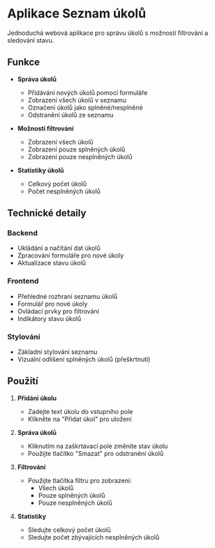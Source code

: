 # Aplikace Seznam úkolů

Jednoduchá webová aplikace pro správu úkolů s možností filtrování a sledování stavu.

## Funkce

- **Správa úkolů**

  - Přidávání nových úkolů pomocí formuláře
  - Zobrazení všech úkolů v seznamu
  - Označení úkolů jako splněné/nesplněné
  - Odstranění úkolů ze seznamu

- **Možnosti filtrování**

  - Zobrazení všech úkolů
  - Zobrazení pouze splněných úkolů
  - Zobrazení pouze nesplněných úkolů

- **Statistiky úkolů**
  - Celkový počet úkolů
  - Počet nesplněných úkolů

## Technické detaily

### Backend

- Ukládání a načítání dat úkolů
- Zpracování formuláře pro nové úkoly
- Aktualizace stavu úkolů

### Frontend

- Přehledné rozhraní seznamu úkolů
- Formulář pro nové úkoly
- Ovládací prvky pro filtrování
- Indikátory stavu úkolů

### Stylování

- Základní stylování seznamu
- Vizuální odlišení splněných úkolů (přeškrtnutí)

## Použití

1. **Přidání úkolu**

   - Zadejte text úkolu do vstupního pole
   - Klikněte na "Přidat úkol" pro uložení

2. **Správa úkolů**

   - Kliknutím na zaškrtávací pole změníte stav úkolu
   - Použijte tlačítko "Smazat" pro odstranění úkolů

3. **Filtrování**

   - Použijte tlačítka filtru pro zobrazení:
     - Všech úkolů
     - Pouze splněných úkolů
     - Pouze nesplněných úkolů

4. **Statistiky**
   - Sledujte celkový počet úkolů
   - Sledujte počet zbývajících nesplněných úkolů
